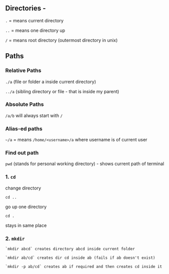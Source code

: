 ## Directories - 

`.` = means current directory

`..` = means one directory up

`/` = means root directory (outermost directory in unix) 


## Paths

### Relative Paths

`./a` (file or folder a inside current directory) 

`../a` (sibling directory or file - that is inside my parent)

### Absolute Paths

`/a/b` will always start with `/`

### Alias-ed paths

`~/a` = means `/home/<username>/a` where username is of current user


### Find out path

`pwd` (stands for personal working directory) - shows current path of terminal




### 1. `cd` 

  change directory
  
  `cd ..`
  
  go up one directory
  
  `cd .`
  
  stays in same place
  
### 2. `mkdir`

    `mkdir abcd` creates directory abcd inside current folder
    
    `mkdir ab/cd` creates dir cd inside ab (fails if ab doesn't exist) 
    
    `mkdir -p ab/cd` creates ab if required and then creates cd inside it 

